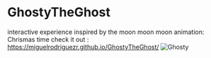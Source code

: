 # GhostyTheGhost
interactive experience inspired by the moon moon moon animation: Chrismas time
check it out : https://miguelrodriguezr.github.io/GhostyTheGhost/
![Ghosty](https://i.imgur.com/4nvmva1.png)
